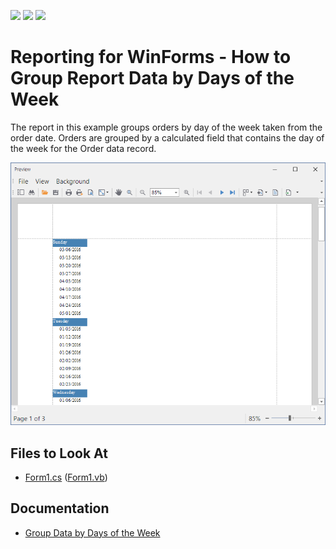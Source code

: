 <!-- default badges list -->
![](https://img.shields.io/endpoint?url=https://codecentral.devexpress.com/api/v1/VersionRange/128601139/2023.2)
[![](https://img.shields.io/badge/Open_in_DevExpress_Support_Center-FF7200?style=flat-square&logo=DevExpress&logoColor=white)](https://supportcenter.devexpress.com/ticket/details/E1290)
[![](https://img.shields.io/badge/📖_How_to_use_DevExpress_Examples-e9f6fc?style=flat-square)](https://docs.devexpress.com/GeneralInformation/403183)
<!-- default badges end -->
# Reporting for WinForms - How to Group Report Data by Days of the Week

The report in this example groups orders by day of the week taken from the order date. Orders are grouped by a calculated field that contains the day of the week for the Order data record.

![Orders grouped by day of the week](Images/screenshot.png)



## Files to Look At

- [Form1.cs](CS/GroupByTimeSpan/Form1.cs) ([Form1.vb](VB/GroupByTimeSpan/Form1.vb))

## Documentation 

- [Group Data by Days of the Week](https://docs.devexpress.com/XtraReports/5751)
